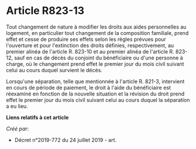 # Article R823-13

Tout changement de nature à modifier les droits aux aides personnelles au logement, en particulier tout changement de la
composition familiale, prend effet et cesse de produire ses effets selon les règles prévues pour l'ouverture et pour
l'extinction des droits définies, respectivement, au premier alinéa de l'article R. 823-10 et au premier alinéa de l'article
R. 823-12, sauf en cas de décès du conjoint du bénéficiaire ou d'une personne à charge, où le changement prend effet le
premier jour du mois civil suivant celui au cours duquel survient le décès.

Lorsqu'une séparation, telle que mentionnée à l'article R. 821-3, intervient en cours de période de paiement, le droit à
l'aide du bénéficiaire est réexaminé en fonction de la nouvelle situation et la révision du droit prend effet le premier jour
du mois civil suivant celui au cours duquel la séparation a eu lieu.

**Liens relatifs à cet article**

_Créé par_:

  - Décret n°2019-772 du 24 juillet 2019 - art.
